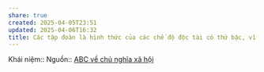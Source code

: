 ```yaml
---
share: true
created: 2025-04-05T23:51
updated: 2025-04-06T16:32
title: Các tập đoàn là hình thức của các chế độ độc tài có thứ bậc, vì những người làm việc trong đó không có tiếng nói về cách họ sản xuất, những gì họ sản xuất và lợi nhuận mà họ tạo ra được sử dụng như thế nào
---
```

Khái niệm:: 
Nguồn:: [ABC về chủ nghĩa xã hội](../../%CE%9E%20Ngu%E1%BB%93n/ABC%20v%E1%BB%81%20ch%E1%BB%A7%20ngh%C4%A9a%20x%C3%A3%20h%E1%BB%99i.md)